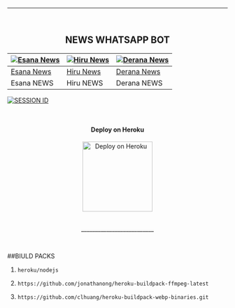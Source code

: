 <br><br>

---
<br>

<h2 align="center">NEWS WHATSAPP BOT
</h2>

[![Esana News](https://i.pinimg.com/280x280_RS/b0/c6/39/b0c63941935fc5f38962de479fb87c22.jpg)](https://github.com/mrhansamala)  | [![Hiru News](https://sri-lanka.mom-gmr.org/uploads/_processed_/9/9/csm_13535-1360_import_73a45a2c62.png)](https://github.com/mrhansamala) | [![Derana News](https://www.imghippo.com/i/vxPry1726498370.jpg)](https://github.com/mrhansamala) | 
----|----|----|
[Esana News](https://github.com/mrhansamala)  | [Hiru News](https://github.com/mrhansamala) | [Derana News](https://github.com/mrhansamala) | 
Esana NEWS  | Hiru NEWS | Derana NEWS 


<a href='https://replit.com/' target="_blank"><img alt='SESSION ID' src='https://img.shields.io/badge/Session_id-100000?style=for-the-badge&logo=scan&logoColor=white&labelColor=black&color=black'/></a>


<br>
 
<h4 align="center"> Deploy on Heroku
</h4>

</p>

<p align="center" >
    <a href="https://heroku.com/deploy?template=https://github.com/mrhansamala/News-Whatsapp-Bot">
    <img src="https://www.herokucdn.com/deploy/button.png" width="160px" alt="Deploy on Heroku" >
    </a>

</p>

<p align="center" >
    <br>
    __________________________
    <br>
</p>


<br>

</p>
##BIULD PACKS

1)     heroku/nodejs

2)     https://github.com/jonathanong/heroku-buildpack-ffmpeg-latest

3)     https://github.com/clhuang/heroku-buildpack-webp-binaries.git
